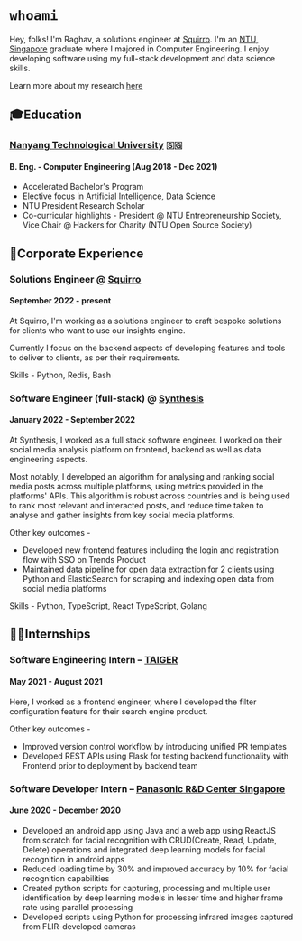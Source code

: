 # `whoami`

Hey, folks! I'm Raghav, a solutions engineer at [Squirro](https://squirro.com/). I'm an [NTU, Singapore](https://www.ntu.edu.sg/) graduate where I majored in Computer Engineering. I enjoy developing software using my full-stack development and data science skills.

Learn more about my research [here](/research)

## 🎓Education

### [Nanyang Technological University](https://www.ntu.edu.sg/) 🇸🇬

#### B. Eng. - Computer Engineering (Aug 2018 - Dec 2021)

- Accelerated Bachelor's Program
- Elective focus in Artificial Intelligence, Data Science
- NTU President Research Scholar
- Co-curricular highlights - President @ NTU Entrepreneurship Society, Vice Chair @ Hackers for Charity (NTU Open Source Society)

## 💼Corporate Experience

### Solutions Engineer @ [Squirro](https://squirro.com)

#### September 2022 - present

At Squirro, I'm working as a solutions engineer to craft bespoke solutions for clients who want to use our insights engine.

Currently I focus on the backend aspects of developing features and tools to deliver to clients, as per their requirements.

Skills - Python, Redis, Bash

### Software Engineer (full-stack) @ [Synthesis](https://home.synthesis.partners)

#### January 2022 - September 2022

At Synthesis, I worked as a full stack software engineer. I worked on their social media analysis platform on frontend, backend as well as data engineering aspects.

Most notably, I developed an algorithm for analysing and ranking social media posts across multiple platforms, using metrics provided in the platforms' APIs. This algorithm is robust across countries and is being used to rank most relevant and interacted posts, and reduce time taken to analyse and gather insights from key social media platforms.

Other key outcomes -

- Developed new frontend features including the login and registration flow with SSO on Trends Product
- Maintained data pipeline for open data extraction for 2 clients using Python and ElasticSearch for scraping and indexing open data from social media platforms

Skills - Python, TypeScript, React TypeScript, Golang

## 👨‍💻Internships

### Software Engineering Intern – [TAIGER](https://taiger.com)

#### May 2021 - August 2021

Here, I worked as a frontend engineer, where I developed the filter configuration feature for their search engine product.

Other key outcomes -

- Improved version control workflow by introducing unified PR templates
- Developed REST APIs using Flask for testing backend functionality with Frontend prior to deployment by backend team

### Software Developer Intern – [Panasonic R&D Center Singapore](https://research.sg.panasonic.com/?utm_source=rating.sg&utm_medium=referral&utm_campaign=company)

#### June 2020 - December 2020

- Developed an android app using Java and a web app using ReactJS from scratch for facial recognition with CRUD(Create, Read, Update, Delete) operations and integrated deep learning models for facial recognition in android apps
- Reduced loading time by 30% and improved accuracy by 10% for facial recognition capabilities
- Created python scripts for capturing, processing and multiple user identification by deep learning models in lesser time and higher frame rate using parallel processing
- Developed scripts using Python for processing infrared images captured from FLIR-developed cameras
